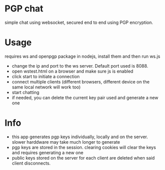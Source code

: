 # PGP chat
simple chat using websocket, secured end to end using PGP encryption. 

# Usage
requires ws and openpgp package in nodejs, install them and then run ws.js
- change the ip and port to the ws server. Default port used is 8088.
- open wstest.html on a browser and make sure js is enabled
- click start to initiate a connection
- connect multiple clients (different browsers, different device on the same local network will work too)
- start chatting
- if needed, you can delete the current key pair used and generate a new one

# Info
- this app generates pgp keys individually, locally and on the server. slower harddware may take much longer to generate
- pgp keys are stored in the session. clearing cookies will clear the keys and requires generating a new one
- public keys stored on the server for each client are deleted when said client disconnects.

